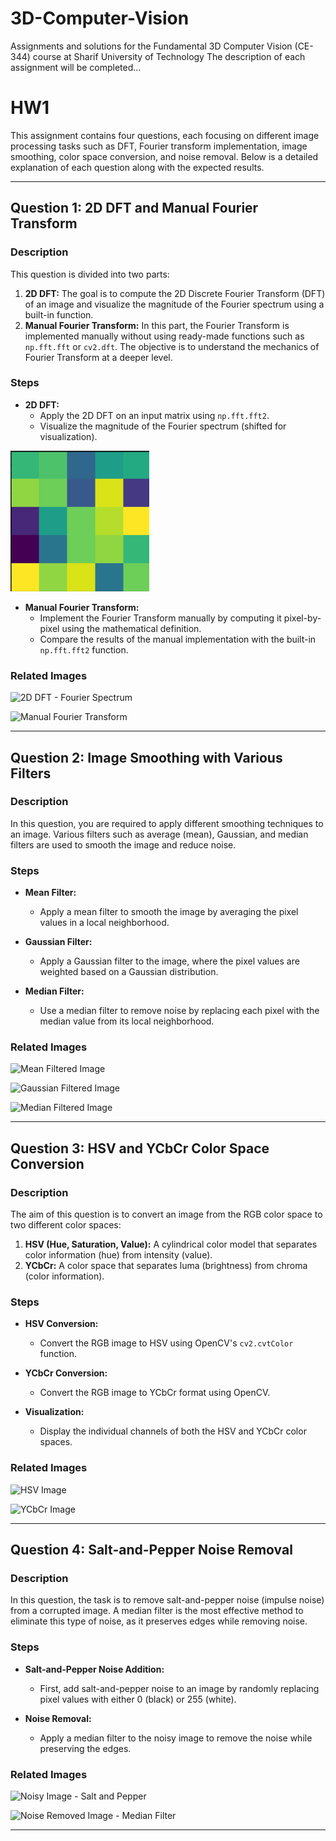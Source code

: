 # 3D-Computer-Vision
Assignments and solutions for the Fundamental 3D Computer Vision (CE-344) course at Sharif University of Technology
The description of each assignment will be completed...

# HW1

This assignment contains four questions, each focusing on different image processing tasks such as DFT, Fourier transform implementation, image smoothing, color space conversion, and noise removal. Below is a detailed explanation of each question along with the expected results.

---

## Question 1: 2D DFT and Manual Fourier Transform

### Description
This question is divided into two parts:
1. **2D DFT:** The goal is to compute the 2D Discrete Fourier Transform (DFT) of an image and visualize the magnitude of the Fourier spectrum using a built-in function.
2. **Manual Fourier Transform:** In this part, the Fourier Transform is implemented manually without using ready-made functions such as `np.fft.fft` or `cv2.dft`. The objective is to understand the mechanics of Fourier Transform at a deeper level.

### Steps
- **2D DFT:**
  - Apply the 2D DFT on an input matrix using `np.fft.fft2`.
  - Visualize the magnitude of the Fourier spectrum (shifted for visualization).

![Input Matrix](images/hw1_matrix.png)
  
- **Manual Fourier Transform:**
  - Implement the Fourier Transform manually by computing it pixel-by-pixel using the mathematical definition.
  - Compare the results of the manual implementation with the built-in `np.fft.fft2` function.

### Related Images
![2D DFT - Fourier Spectrum](images/fourier_spectrum.png)
<!-- This image shows the 2D Fourier Transform spectrum. -->
![Manual Fourier Transform](images/manual_fourier.png)
<!-- This image shows the result of the manual Fourier Transform. -->

---

## Question 2: Image Smoothing with Various Filters

### Description
In this question, you are required to apply different smoothing techniques to an image. Various filters such as average (mean), Gaussian, and median filters are used to smooth the image and reduce noise.

### Steps
- **Mean Filter:**
  - Apply a mean filter to smooth the image by averaging the pixel values in a local neighborhood.
  
- **Gaussian Filter:**
  - Apply a Gaussian filter to the image, where the pixel values are weighted based on a Gaussian distribution.
  
- **Median Filter:**
  - Use a median filter to remove noise by replacing each pixel with the median value from its local neighborhood.

### Related Images
![Mean Filtered Image](images/mean_filtered.png)
<!-- This image shows the image smoothed using the mean filter. -->
![Gaussian Filtered Image](images/gaussian_filtered.png)
<!-- This image shows the image smoothed using the Gaussian filter. -->
![Median Filtered Image](images/median_filtered.png)
<!-- This image shows the image smoothed using the median filter. -->

---

## Question 3: HSV and YCbCr Color Space Conversion

### Description
The aim of this question is to convert an image from the RGB color space to two different color spaces:
1. **HSV (Hue, Saturation, Value):** A cylindrical color model that separates color information (hue) from intensity (value).
2. **YCbCr:** A color space that separates luma (brightness) from chroma (color information).

### Steps
- **HSV Conversion:**
  - Convert the RGB image to HSV using OpenCV's `cv2.cvtColor` function.
  
- **YCbCr Conversion:**
  - Convert the RGB image to YCbCr format using OpenCV.
  
- **Visualization:**
  - Display the individual channels of both the HSV and YCbCr color spaces.

### Related Images
![HSV Image](images/hsv_image.png)
<!-- This image shows the HSV converted image. -->
![YCbCr Image](images/ycbcr_image.png)
<!-- This image shows the YCbCr converted image. -->

---

## Question 4: Salt-and-Pepper Noise Removal

### Description
In this question, the task is to remove salt-and-pepper noise (impulse noise) from a corrupted image. A median filter is the most effective method to eliminate this type of noise, as it preserves edges while removing noise.

### Steps
- **Salt-and-Pepper Noise Addition:**
  - First, add salt-and-pepper noise to an image by randomly replacing pixel values with either 0 (black) or 255 (white).
  
- **Noise Removal:**
  - Apply a median filter to the noisy image to remove the noise while preserving the edges.

### Related Images
![Noisy Image - Salt and Pepper](images/salt_pepper_noisy.png)
<!-- This image shows the image corrupted with salt-and-pepper noise. -->
![Noise Removed Image - Median Filter](images/denoised_median.png)
<!-- This image shows the result after removing salt-and-pepper noise using a median filter. -->

---
